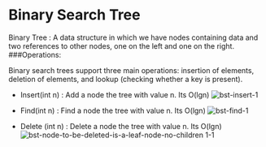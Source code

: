 # Binary Search Tree
Binary Tree : A data structure in which we have nodes con­tain­ing data and two ref­er­ences to other nodes, one on the left and one on the right.
###Operations:

Binary search trees support three main operations: insertion of elements, deletion of elements, and lookup (checking whether a key is present).

* Insert(int n) : Add a node the tree with value n. Its O(lgn)
![bst-insert-1](https://cloud.githubusercontent.com/assets/10659793/22648034/4ec0ddb6-ec7d-11e6-9b68-6941b6ab0092.png)

* Find(int n) : Find a node the tree with value n. Its O(lgn)
![bst-find-1](https://cloud.githubusercontent.com/assets/10659793/22648023/355a3f98-ec7d-11e6-9282-a842bea498cb.png)


* Delete (int n) : Delete a node the tree with value n. Its O(lgn)
![bst-node-to-be-deleted-is-a-leaf-node-no-children 1-1](https://cloud.githubusercontent.com/assets/10659793/22648052/623bf1f0-ec7d-11e6-97bb-1c7020486ff9.png)

